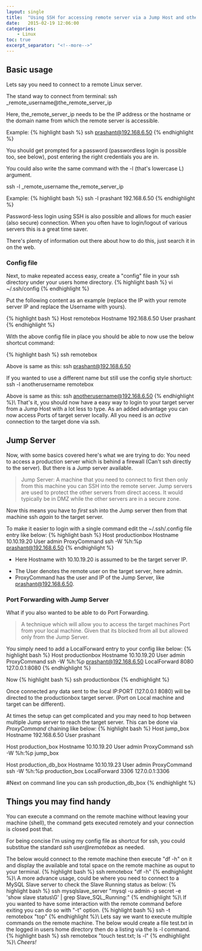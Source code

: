 ```yaml
---
layout: single
title:  "Using SSH for accessing remote server via a Jump Host and other handy things!"
date:   2015-02-19 12:06:00
categories: 
    - Linux
toc: true
excerpt_separator: "<!--more-->"
---
```


## Basic usage

Lets say you need to connect to a remote Linux server.

The stand way to connect from terminal:
ssh _remote_username@the_remote_server_ip

Here, the_remote_server_ip needs to be the IP address or the hostname or the domain name from which the remote server is accessible.

Example:
{% highlight bash %}
ssh prashant@192.168.6.50
{% endhighlight %}

You should get prompted for a password (passwordless login is possible too, see below), post entering the right credentials you are in.


You could also write the same command with the -l (that's lowercase L) argument.

ssh -l _remote_username the_remote_server_ip

Example:
{% highlight bash %}
ssh -l prashant 192.168.6.50
{% endhighlight %}

Password-less login using SSH is also possible and allows for much easier (also secure) connection.
When you often have to login/logout of various servers this is a great time saver.

There's plenty of information out there about how to do this, just search it in on the web.

### Config file

Next, to make repeated access easy, create a "config" file in your ssh directory under your users home directory.
{% highlight bash %}
vi ~/.ssh/config
{% endhighlight %}

Put the following content as an example (replace the IP with your remote server IP and replace the Username with yours).

{% highlight bash %}
Host remotebox
  Hostname 192.168.6.50
  User prashant
{% endhighlight %}

With the above config file in place you should be able to now use the below shortcut command:

{% highlight bash %}
ssh remotebox

Above is same as this:
ssh prashant@192.168.6.50

If you wanted to use a different name but still use the config style shortuct:
ssh -l anotherusername remotebox

Above is same as this:
ssh anotherusername@192.168.6.50
{% endhighlight %}\\
That's it, you should now have a easy way to login to your target server from a Jump Host with a lot less to type.
As an added advantage you can now access Ports of target server locally. All you need is an *active* connection to the target done via ssh.


## Jump Server

Now, with some basics covered here's what we are trying to do:
You need to access a production server which is behind a firewall (Can't ssh directly to the server).
But there is a Jump server available.

>Jump Server:
A machine that you need to connect to first then only from this machine you can SSH into the remote server.
Jump servers are used to protect the other servers from direct access. 
It would typically be in DMZ while the other servers are in a secure zone.

Now this means you have to _first_ ssh into the Jump server then from that machine ssh _again_ to the target server.

To make it easier to login with a single command edit the ~/.ssh/.config file entry like below:
{% highlight bash %}
Host productionbox
  Hostname 10.10.19.20
  User admin
  ProxyCommand ssh -W %h:%p prashant@192.168.6.50
{% endhighlight %}

* Here Hostname with 10.10.19.20 is assumed to be the target server IP.
- The User denotes the remote user on the target server, here admin.
- ProxyCommand has the user and IP of the Jump Server, like prashant@192.168.6.50.

### Port Forwarding with Jump Server
What if you also wanted to be able to do Port Forwarding.

>A technique which will allow you to access the target machines Port
from your local machine. Given that its blocked from all but allowed only from the Jump Server.

You simply need to add a LocalForward entry to your config like below:
{% highlight bash %}
Host productionbox
  Hostname 10.10.19.20
  User admin
  ProxyCommand ssh -W %h:%p prashant@192.168.6.50
  LocalForward 8080 127.0.0.1:8080
{% endhighlight %}

Now 
{% highlight bash %}
ssh productionbox
{% endhighlight %}

Once connected any data sent to the local IP:PORT (127.0.0.1 8080) will be directed to the productionbox target server.
(Port on Local machine and target can be different).

At times the setup can get complicated and you may need to hop between multiple Jump server to reach the target server.
This can be done via _ProxyCommand_ chaining like below:
{% highlight bash %}
Host jump_box
  Hostname 192.168.6.50
  User prashant
  
Host production_box
  Hostname 10.10.19.20
  User admin
  ProxyCommand ssh -W %h:%p jump_box

Host production_db_box
  Hostname 10.10.19.23
  User admin
  ProxyCommand ssh -W %h:%p production_box
  LocalForward 3306 127.0.0.1:3306

#Next on command line you can
ssh production_db_box
{% endhighlight %}


## Things you may find handy
You can execute a command on the remote machine without leaving your machine (shell), the command gets executed remotely and your connection is closed post that.

For being concise I'm using my config file as shortcut for ssh, you could substitue the standard *ssh user@remotebox* as needed. 

The below would connect to the remote machine then execute "df -h" on it and display the available and total space on the remote machine as ouput to your terminal.
{% highlight bash %}
ssh remotebox "df -h"
{% endhighlight %}\\
A more advance usage, could be where you need to connect to a MySQL Slave server to check the Slave Running status as below:
{% highlight bash %}
ssh mysqlslave_server "mysql -u admin -p secret -e 'show slave status\G' | grep Slave_SQL_Running:"
{% endhighlight %}\\
If you wanted to have some interaction with the remote command before exiting you can do so with "-t" option.
{% highlight bash %}
ssh -t remotebox "top"
{% endhighlight %}\\
Lets say we want to execute multiple commands on the remote machine.
The below would create a file test.txt in the logged in users home directory then do a listing via the ls -l command.
{% highlight bash %}
ssh remotebox "touch test.txt; ls -l"
{% endhighlight %}\\
*Cheers!*
